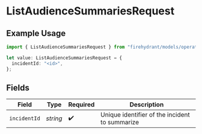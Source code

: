 # ListAudienceSummariesRequest

## Example Usage

```typescript
import { ListAudienceSummariesRequest } from "firehydrant/models/operations";

let value: ListAudienceSummariesRequest = {
  incidentId: "<id>",
};
```

## Fields

| Field                                          | Type                                           | Required                                       | Description                                    |
| ---------------------------------------------- | ---------------------------------------------- | ---------------------------------------------- | ---------------------------------------------- |
| `incidentId`                                   | *string*                                       | :heavy_check_mark:                             | Unique identifier of the incident to summarize |